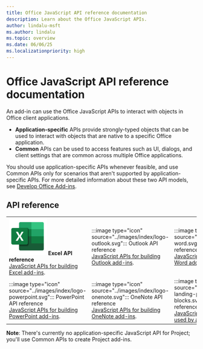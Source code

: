 ```yaml
---
title: Office JavaScript API reference documentation
description: Learn about the Office JavaScript APIs.
author: lindalu-msft
ms.author: lindalu
ms.topic: overview
ms.date: 06/06/25
ms.localizationpriority: high
---
```


# Office JavaScript API reference documentation

An add-in can use the Office JavaScript APIs to interact with objects in Office client applications.

- **Application-specific** APIs provide strongly-typed objects that can be used to interact with objects that are native to a specific Office application.
- **Common** APIs can be used to access features such as UI, dialogs, and client settings that are common across multiple Office applications.

You should use application-specific APIs whenever feasible, and use Common APIs only for scenarios that aren't supported by application-specific APIs. For more detailed information about these two API models, see [Develop Office Add-ins](../develop/develop-overview.md#api-models).

## API reference

|                           |                      |           |
| :------------------------ | -------------------- | ----------------|
| <img src="../images/index/logo-excel.svg" height="100"> **Excel API reference**</br>[JavaScript APIs for building Excel add-ins](/javascript/api/excel).  | :::image type="icon" source="../images/index/logo-outlook.svg"::: Outlook API reference</br>[JavaScript APIs for building Outlook add-ins](/javascript/api/outlook). | :::image type="icon" source="../images/index/logo-word.svg"::: Word API reference</br>[JavaScript APIs for building Word add-ins](/javascript/api/word). |
| :::image type="icon" source="../images/index/logo-powerpoint.svg"::: PowerPoint API reference</br>[JavaScript APIs for building PowerPoint add-ins](/javascript/api/powerpoint).  | :::image type="icon" source="../images/index/logo-onenote.svg"::: OneNote API reference</br>[JavaScript APIs for building OneNote add-ins](/javascript/api/onenote). | :::image type="icon" source="../images/index-landing-page/i_code-blocks.svg"::: Common API reference</br>[JavaScript APIs that can be used by any Office Add-in](/javascript/api/office). |

**Note**: There's currently no application-specific JavaScript API for Project; you'll use Common APIs to create Project add-ins.
